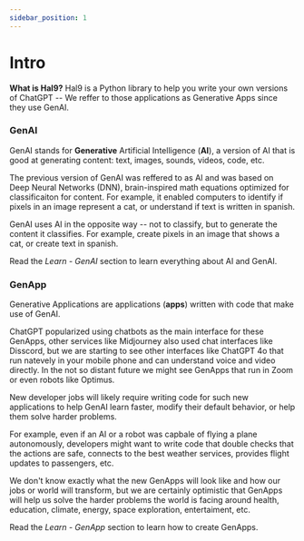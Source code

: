 ```yaml
---
sidebar_position: 1
---
```


# Intro

**What is Hal9?** Hal9 is a Python library to help you write your own versions of ChatGPT -- We reffer to those applications as Generative Apps since they use GenAI.

### GenAI

GenAI stands for **Generative** Artificial Intelligence (**AI**), a version of AI that is good at generating content: text, images, sounds, videos, code, etc.

The previous version of GenAI was reffered to as AI and was based on Deep Neural Networks (DNN), brain-inspired math equations optimized for classificaiton for content. For example, it enabled computers to identify if pixels in an image represent a cat, or understand if text is written in spanish.

GenAI uses AI in the opposite way -- not to classify, but to generate the content it classifies. For example, create pixels in an image that shows a cat, or create text in spanish.

Read the *Learn - GenAI* section to learn everything about AI and GenAI.

### GenApp

Generative Applications are applications (**apps**) written with code that make use of GenAI.

ChatGPT popularized using chatbots as the main interface for these GenApps, other services like Midjourney also used chat interfaces like Disscord, but we are starting to see other interfaces like ChatGPT 4o that run natevely in your mobile phone and can understand voice and video directly. In the not so distant future we might see GenApps that run in Zoom or even robots like Optimus.

New developer jobs will likely require writing code for such new applications to help GenAI learn faster, modify their default behavior, or help them solve harder problems.

For example, even if an AI or a robot was capbale of flying a plane autonomously, developers might want to write code that double checks that the actions are safe, connects to the best weather services, provides flight updates to passengers, etc.

We don't know exactly what the new GenApps will look like and how our jobs or world will transform, but we are certainly optimistic that GenApps will help us solve the harder problems the world is facing around health, education, climate, energy, space exploration, entertaiment, etc.

Read the *Learn - GenApp* section to learn how to create GenApps.

